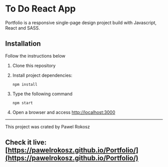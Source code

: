 # To Do React App

Portfolio is a responsive single-page design project build with Javascript, React and SASS.

## Installation

Follow the instructions below

1. Clone this repository

1. Install project dependencies:

    ```
    npm install
    ```

1. Type the following command

    ```
    npm start
    ```


1. Open a browser and access [http://localhost:3000](http://localhost:3000)

----------
This project was crated by Pawel Rokosz
## Check it live: [https://pawelrokosz.github.io/Portfolio/](https://pawelrokosz.github.io/Portfolio/)

